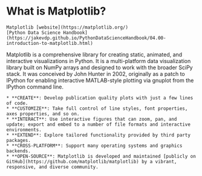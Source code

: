 # What is Matplotlib?
```{margin} Source
Matplotlib [website](https://matplotlib.org/)
[Python Data Science Handbook](https://jakevdp.github.io/PythonDataScienceHandbook/04.00-introduction-to-matplotlib.html)
```

Matplotlib is a comprehensive library for creating static, animated, and interactive visualizations in Python. It is a multi-platform data visualization library built on NumPy arrays and designed to work with the broader SciPy stack. It was conceived by John Hunter in 2002, originally as a patch to IPython for enabling interactive MATLAB-style plotting via gnuplot from the IPython command line.

```{admonition} Matplotlib capabilities
* **CREATE**: Develop publication quality plots with just a few lines of code.
* **CUSTOMIZE**: Take full control of line styles, font properties, axes properties, and so on.
* **INTERACT**: Use interactive figures that can zoom, pan, and update; export and embed to a number of file formats and interactive environments.
* **EXTEND**: Explore tailored functionality provided by third party packages.
* **CROSS-PLATFORM**: Support many operating systems and graphics backends.
* **OPEN-SOURCE**: Matplotlib is developed and maintained [publicly on GitHub](https://github.com/matplotlib/matplotlib) by a vibrant, responsive, and diverse community.
```



